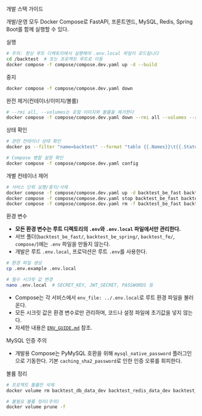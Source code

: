 개발 스택 가이드

개발/운영 모두 Docker Compose로 FastAPI, 프론트엔드, MySQL, Redis, Spring Boot를 함께 실행할 수 있다.

실행
```bash
# 주의: 항상 루트 디렉토리에서 실행해야 .env.local 파일이 로드됩니다
cd /backtest  # 또는 프로젝트 루트로 이동
docker compose -f compose/compose.dev.yaml up -d --build
```

중지
```bash
docker compose -f compose/compose.dev.yaml down
```

완전 제거(컨테이너/이미지/볼륨)
```bash
# --rmi all, --volumes는 로컬 이미지와 볼륨을 제거한다
docker compose -f compose/compose.dev.yaml down --rmi all --volumes --remove-orphans
```

상태 확인
```bash
# 관련 컨테이너 상태 확인
docker ps --filter "name=backtest" --format "table {{.Names}}\t{{.Status}}"

# Compose 병합 설정 확인
docker compose -f compose/compose.dev.yaml config
```

개별 컨테이너 제어
```bash
# 서비스 단위 실행/중지/삭제
docker compose -f compose/compose.dev.yaml up -d backtest_be_fast backtest_fe mysql
docker compose -f compose/compose.dev.yaml stop backtest_be_fast backtest_fe mysql
docker compose -f compose/compose.dev.yaml rm -f backtest_be_fast backtest_fe mysql
```

환경 변수
- **모든 환경 변수는 루트 디렉토리의 `.env`와 `.env.local` 파일에서만 관리한다.**
- 서브 폴더(`backtest_be_fast/`, `backtest_be_spring/`, `backtest_fe/`, `compose/`)에는 `.env` 파일을 만들지 않는다.
- 개발은 루트 `.env.local`, 프로덕션은 루트 `.env`를 사용한다.

```bash
# 환경 파일 생성
cp .env.example .env.local

# 필수 시크릿 값 변경
nano .env.local  # SECRET_KEY, JWT_SECRET, PASSWORDS 등
```

- Compose는 각 서비스에서 `env_file: ../.env.local`로 루트 환경 파일을 불러온다.
- 모든 시크릿 값은 환경 변수로만 관리하며, 코드나 설정 파일에 초기값을 넣지 않는다.
- 자세한 내용은 [`ENV_GUIDE.md`](./ENV_GUIDE.md) 참조.

MySQL 인증 주의
- 개발용 Compose는 PyMySQL 호환을 위해 `mysql_native_password` 플러그인으로 기동한다. 기본 `caching_sha2_password`로 인한 인증 오류를 회피한다.

볼륨 정리
```bash
# 프로젝트 볼륨만 삭제
docker volume rm backtest_db_data_dev backtest_redis_data_dev backtest_fe_node_modules backtest_be_fast_venv || true

# 불필요 볼륨 정리(주의)
docker volume prune -f
```
